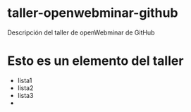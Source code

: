 # taller-openwebminar-github
Descripción del taller de openWebminar de GitHub

# Esto es un elemento del taller

* lista1
* lista2
* lista3
* 
